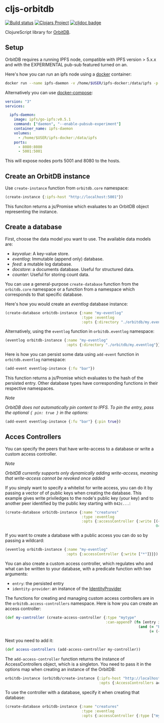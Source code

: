 # cljs-orbitdb

[![Build status](https://circleci.com/gh/district0x/cljs-orbitdb/tree/master.svg?style=shield)](https://circleci.com/gh/district0x/cljs-orbitdb/tree/master)
[![Clojars Project](https://img.shields.io/clojars/v/district0x/cljs-orbitdb.svg)](https://clojars.org/district0x/cljs-orbitdb)
[![cljdoc badge](https://cljdoc.org/badge/district0x/cljs-orbitdb)](https://cljdoc.org/d/district0x/cljs-orbitdb/CURRENT)

ClojureScript library for [OrbitDB](https://github.com/orbitdb/orbit-db/blob/master/API.md).

## Setup

OrbitDB requires a running IPFS node, compatible with IPFS version > 5.x.x and with the EXPERIMENTAL pub-sub featured turned on an.

Here's how you can run an ipfs node using a [docker](https://www.docker.com/) container:

```bash
docker run --name ipfs-daemon -v /home/$USER/ipfs-docker:/data/ipfs -p 8080:8080 -p 5001:5001 ipfs/go-ipfs:latest daemon --enable-pubsub-experiment
```

Alternatively you can use [docker-compose](https://docs.docker.com/compose/):

```yaml
version: "3"
services:

  ipfs-daemon:
    image: ipfs/go-ipfs:v0.5.1
    command: ["daemon", "--enable-pubsub-experiment"]
    container_name: ipfs-daemon
    volumes:
      - /home/$USER/ipfs-docker:/data/ipfs
    ports:
      - 8080:8080
      - 5001:5001
```

This will expose nodes ports 5001 and 8080 to the hosts.

## Create an OrbitDB instance

Use `create-instance` function from `orbitdb.core` namespace:

```clojure
(create-instance {:ipfs-host "http://localhost:5001"})
```

This funciton returns a js/Promise which evaluates to an OrbitDB object representing the instance.

## Create a database

First, choose the data model you want to use. The available data models are:

- *keyvalue*: A key-value store.
- *eventlog*: Immutable (append only) database.
- *feed*: a mutable log database.
- *docstore*: a documents database. Useful for structured data.
- *counter*: Useful for storing count data.

You can use a general-purpose `create-database` function from the `orbitdb.core` namespace or a function from a namespace which corresponds to that specific database.

Here's how you would create an *eventlog* database instance:

```clojure
(create-database orbitdb-instance {:name "my-eventlog"
                                   :type :eventlog
                                   :opts {:directory "./orbitdb/my.eventlog"}})
```

Alternatively, using the `eventlog` function in `orbitdb.eventlog` namespace:

```clojure
(eventlog orbitdb-instance {:name "my-eventlog"
                            :opts {:directory "./orbitdb/my.eventlog"}})
```

Here is how you can persist some data using `add-event` function in `orbitdb.eventlog` namespace:

```clojure
(add-event eventlog-instance {:fu "bar"})
```

This function returns a js/Promise which evaluates to the hash of the persisted entry.
Other database types have corresponding functions in their respective namespaces.

*Note*

_OrbitDB does not automatically pin content to IPFS. To pin the entry, pass the optional `{ pin: true }` in the options:_

```clojure
(add-event eventlog-instance {:fu "bar"} {:pin true})
```

## Acces Controllers

You can specify the peers that have write-access to a database or write a custom access controller.

*Note*

_OrbitDB currently supports only dynamically adding write-access, meaning that write-access cannot be revoked once added_

If you simply want to specify a whitelist for write access, you can do it by passing a vector of of public keys when creating the database.
This example gives write priviledges to the node's public key (your key) and to another peer identified by the public key starting with `042c...`:

```clojure
(create-database orbitdb-instance {:name "creatures"
                                   :type :eventlog
                                   :opts {:accessController {:write [(-> ^js orbitdb-instance .-identity .-id)
                                                                     042c07044e7ea51a489c02854db5e09f0191690dc59db0afd95328c9db614a2976e088cab7c86d7e48183191258fc59dc699653508ce25bf0369d67f33d5d77839]}}})
```

If you want to create a database with a public access you can do so by passing a wildcard:

```clojure
(eventlog orbitdb-instance {:name "my-eventlog"
                            :opts {:accessController {:write ["*"]}}})
```

You can also create a custom access controller, which regulates who and what can be written to your database, with a predicate function with two arguments:
- `entry`: the persisted entry
- `identity-provider`: an instance of the [IdentityProvider](https://github.com/orbitdb/orbit-db-identity-provider)

The functions for creating and managing custom access controllers are in the `orbitdb.access-controllers` namespace.
Here is how you can create an access controller:

```clojure
(def my-controller (create-access-controller {:type "mytype"
                                              :can-append? (fn [entry identity-provider]
                                                             (and (= "bar" (:fu entry))
                                                                  (= (-> ^js orbitdb-instance .-identity .-id) (-> ^js identity-provider .-id))))}))
```

Next you need to add it:

```clojure
(def access-controllers (add-access-controller my-controller))
```

The `add-access-controller` function returns the instance of AccessControllers object, which is a singleton. You need to pass it in the options map when creating an instance of the OrbitDB:

```clojure
orbitdb-instance (orbitdb/create-instance {:ipfs-host "http://localhost:5001"
                                           :opts {:AccessControllers access-controllers}})
```

To use the controller with a database, specify it when creating that database:

```clojure
(create-database orbitdb-instance {:name "creatures"
                                   :type :eventlog
                                   :opts {:accessController {:type ["my-type"]}}})
```
